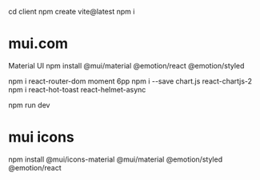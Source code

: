 cd client
npm create vite@latest
npm i

# mui.com
Material UI
npm install @mui/material @emotion/react @emotion/styled

npm i react-router-dom moment 6pp
npm i --save chart.js react-chartjs-2
npm i react-hot-toast react-helmet-async

npm run dev

# mui icons
npm install @mui/icons-material @mui/material @emotion/styled @emotion/react